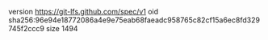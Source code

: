 version https://git-lfs.github.com/spec/v1
oid sha256:96e94e18772086a4e9e75eab68faeadc958765c82cf15a6ec8fd329745f2ccc9
size 1494
